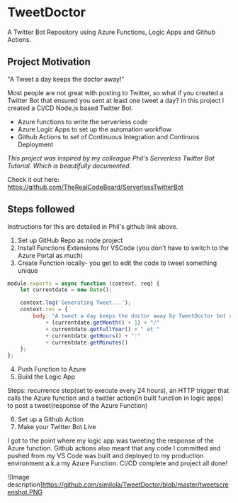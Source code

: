 # TweetDoctor
A Twitter Bot Repository using Azure Functions, Logic Apps and Github Actions.

## Project Motivation
"A Tweet a day keeps the doctor away!"

Most people are not great with posting to Twitter, so what if you created a Twitter Bot that ensured you sent at least one tweet a day?
In this project I created a CI/CD Node.js based Twitter Bot.
* Azure functions to write the serverless code
* Azure Logic Apps to set up the automation workflow
* Github Actions to set of Continuous Integration and Continuos Deployment

*This project was inspired by my colleague Phil's Serverless Twitter Bot Tutorial. Which is beautifully documented.*

Check it out here: https://github.com/TheRealCodeBeard/ServerlessTwitterBot

## Steps followed

Instructions for this are detailed in Phil's github link above.

1. Set up GitHub Repo as node project
2. Install Functions Extensions for VSCode (you don't have to switch to the Azure Portal as much)
3. Create Function locally- you get to edit the code to tweet something unique

```javascript
module.exports = async function (context, req) {
    let currentdate = new Date();

    context.log('Generating Tweet...');
    context.res = {
        body: "A tweet a day keeps the doctor away by TweetDoctor bot on " + currentdate.getDate() + "/"
            + (currentdate.getMonth() + 1) + "/"
            + currentdate.getFullYear() + " at "
            + currentdate.getHours() + ":"
            + currentdate.getMinutes()
    };
};
```
4. Push Function to Azure
5. Build the Logic App

Steps: recurrence step(set to execute every 24 hours), an HTTP trigger that calls the Azure function and a twitter action(in built function in logic apps) to post a tweet(response of the Azure Function)

6. Set up a Github Action
7. Make your Twitter Bot Live

I got to the point where my logic app was tweeting the response of the Azure function. Github actions also meant that any code I committed and pushed from my VS Code was built and deployed to my production environment a.k.a my Azure Function. CI/CD complete and project all done!

![Image description]https://github.com/similola/TweetDoctor/blob/master/tweetscreenshot.PNG


